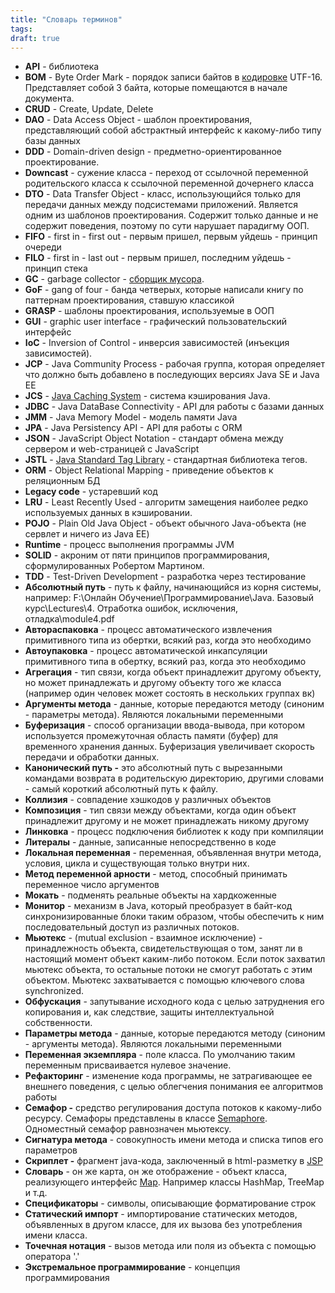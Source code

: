 ```yaml
---
title: "Словарь терминов"
tags:
draft: true
---
```


- **API** - библиотека
- **BOM** - Byte Order Mark - порядок записи байтов в [кодировке](java/charsets.md) UTF-16. Представляет собой 3 байта, которые помещаются в начале документа.
- **CRUD** - Create, Update, Delete
- **DAO** - Data Access Object - шаблон проектирования, представляющий собой абстрактный интерфейс к какому-либо типу базы данных
- **DDD** - Domain-driven design - предметно-ориентированное проектирование.
- **Downcast** - сужение класса - переход от ссылочной переменной родительского класса к ссылочной переменной дочернего класса
- **DTO** - Data Transfer Object - класс, использующийся только для передачи данных между подсистемами приложений. Является одним из шаблонов проектирования. Содержит только данные и не содержит поведения, поэтому по сути нарушает парадигму ООП.
- **FIFO** - first in - first out - первым пришел, первым уйдешь - принцип очереди
- **FILO** - first in - last out - первым пришел, последним уйдешь - принцип стека
- **GC** - garbage collector - [сборщик мусора](java/garbage_collector.md).
- **GoF** - gang of four - банда четверых, которые написали книгу по паттернам проектирования, ставшую классикой
- **GRASP** - шаблоны проектирования, используемые в ООП
- **GUI** - graphic user interface - графический пользовательский интерфейс
- **IoC** - Inversion of Control - инверсия зависимостей (инъекция зависимостей).
- **JCP** - Java Community Process - рабочая группа, которая определяет что должно быть добавлено в последующих версиях Java SE и Java EE
- **JCS** - [Java Caching System](external_lib/jcs.md) - система кэширования Java.
- **JDBC** - Java DataBase Connectivity - API для работы с базами данных
- **JMM** - Java Memory Model - модель памяти Java
- **JPA** - Java Persistency API - API для работы с ORM
- **JSON** - JavaScript Object Notation - стандарт обмена между сервером и web-страницей с JavaScript
- **JSTL** - [Java Standard Tag Library](jsp/jstl.md) - стандартная библиотека тегов.
- **ORM** - Object Relational Mapping - приведение объектов к реляционным БД
- **Legacy code** - устаревший код
- **LRU** - Least Recently Used - алгоритм замещения наиболее редко используемых данных в кэшировании.
- **POJO** - Plain Old Java Object - объект обычного Java-объекта (не сервлет и ничего из Java EE)
- **Runtime** - процесс выполнения программы JVM
- **SOLID** - акроним от пяти принципов программирования, сформулированных Робертом Мартином.
- **TDD** - Test-Driven Development - разработка через тестирование
- **Абсолютный путь** - путь к файлу, начинающийся из корня системы, например: F:\Онлайн Обучение\Программирование\Java. Базовый курс\Lectures\4. Отработка ошибок, исключения, отладка\module4.pdf
- **Автораспаковка** - процесс автоматического извлечения примитивного типа из обертки, всякий раз, когда это необходимо
- **Автоупаковка** - процесс автоматической инкапсуляции примитивного типа в обертку, всякий раз, когда это необходимо
- **Агрегация** - тип связи, когда объект принадлежит другому объекту, но может принадлежать и другому объекту того же класса (например один человек может состоять в нескольких группах вк)
- **Аргументы метода** - данные, которые передаются методу (синоним - параметры метода). Являются локальными переменными
- **Буферизация** - способ организации ввода-вывода, при котором используется промежуточная область памяти (буфер) для временного хранения данных. Буферизация увеличивает скорость передачи и обработки данных.
- **Канонический путь -** это абсолютный путь с вырезанными командами возврата в родительскую директорию, другими словами - самый короткий абсолютный путь к файлу.
- **Коллизия** - совпадение хэшкодов у различных объектов
- **Композиция** - тип связи между объектами, когда один объект принадлежит другому и не может принадлежать никому другому
- **Линковка** - процесс подключения библиотек к коду при компиляции
- **Литералы** - данные, записанные непосредственно в коде
- **Локальная переменная** - переменная, объявленная внутри метода, условия, цикла и существующая только внутри них.
- **Метод переменной арности** - метод, способный принимать переменное число аргументов
- **Мокать** - подменять реальные объекты на хардкоженные
- **Монитор** - механизм в Java, который преобразует в байт-код синхронизированные блоки таким образом, чтобы обеспечить к ним последовательный доступ из различных потоков.
- **Мьютекс** - (mutual exclusion - взаимное исключение) - принадлежность объекта, свидетельствующая о том, занят ли в настоящий момент объект каким-либо потоком. Если поток захватил мьютекс объекта, то остальные потоки не смогут работать с этим объектом. Мьютекс захватывается с помощью ключевого слова synchronized.
- **Обфускация** - запутывание исходного кода с целью затруднения его копирования и, как следствие, защиты интеллектуальной собственности.
- **Параметры метода** - данные, которые передаются методу (синоним - аргументы метода). Являются локальными переменными
- **Переменная экземпляра** - поле класса. По умолчанию таким переменным присваивается нулевое значение.
- **Рефакторинг** - изменение кода программы, не затрагивающее ее внешнего поведения, с целью облегчения понимания ее алгоритмов работы
- **Семафор -** средство регулирования доступа потоков к какому-либо ресурсу. Семафоры представлены в классе [Semaphore](./java/multithreading/semaphore.md). Одноместный семафор равнозначен мьютексу.
- **Сигнатура метода** - совокупность имени метода и списка типов его параметров
- **Скриплет -** фрагмент java-кода, заключенный в html-разметку в [JSP](jsp/jsp.md)
- **Словарь** - он же карта, он же отображение - объект класса, реализующего интерфейс [Map](java/collections/map.md). Например классы HashMap, TreeMap и т.д.
- **Спецификаторы** - символы, описывающие форматирование строк
- **Статический импорт** - импортирование статических методов, объявленных в другом классе, для их вызова без употребления имени класса.
- **Точечная нотация** - вызов метода или поля из объекта с помощью оператора '.'
- **Экстремальное программирование** - концепция программирования